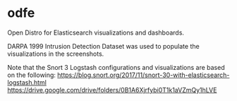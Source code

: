 # odfe
Open Distro for Elasticsearch visualizations and dashboards.

DARPA 1999 Intrusion Detection Dataset was used to populate the visualizations in the screenshots. 

Note that the Snort 3 Logstash configurations and visualizations are based on the following:
https://blog.snort.org/2017/11/snort-30-with-elasticsearch-logstash.html
https://drive.google.com/drive/folders/0B1A6Xjrfybi0T1k1aVZmQy1hLVE
